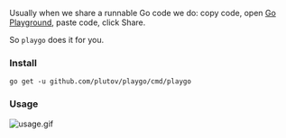 Usually when we share a runnable Go code we do: copy code, open [Go Playground](https://play.golang.org/), paste code, click Share.

So `playgo` does it for you.

### Install

```
go get -u github.com/plutov/playgo/cmd/playgo
```

### Usage

![usage.gif](https://raw.githubusercontent.com/plutov/playgo/master/usage.gif)
